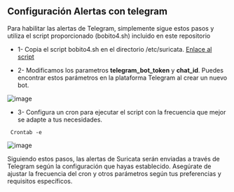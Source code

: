## Configuración Alertas con telegram

Para habilitar las alertas de Telegram, simplemente sigue estos pasos y utiliza el script proporcionado (bobito4.sh) incluido en este repositorio

- 1- Copia el script bobito4.sh en el directorio /etc/suricata. [Enlace al script](botito4.sh)

- 2- Modificamos los parametros **telegram_bot_token** y **chat_id**. Puedes encontrar estos parámetros en la plataforma Telegram al crear un nuevo bot.

![image](https://github.com/Scosrom/Suricata-Telegram/assets/114906778/67c26142-2b9a-4c7e-91a4-8a50338a1d71)

- 3- Configura un cron para ejecutar el script con la frecuencia que mejor se adapte a tus necesidades.

``` Crontab -e```

![image](https://github.com/Scosrom/Suricata-Telegram/assets/114906778/aed53f86-ba5f-487b-9e14-5e119b4c6df7)

Siguiendo estos pasos, las alertas de Suricata serán enviadas a través de Telegram según la configuración que hayas establecido. Asegúrate de ajustar la frecuencia del cron y otros parámetros según tus preferencias y requisitos específicos.
